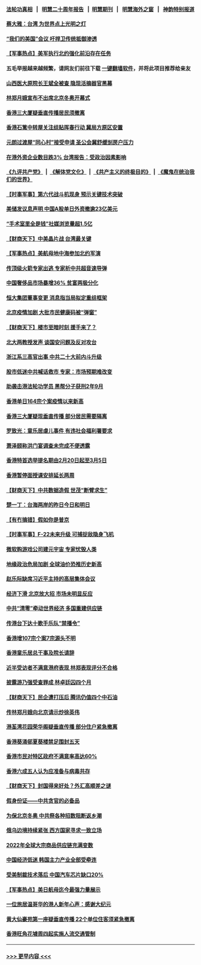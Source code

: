 #### [法轮功真相](https://github.com/gfw-breaker/truth/blob/master/README.md?t=0) &nbsp;&nbsp;|&nbsp;&nbsp; [明慧二十周年报告](https://github.com/gfw-breaker/mh-reports/blob/master/README.md?t=0) &nbsp;&nbsp;|&nbsp;&nbsp;[明慧期刊](https://github.com/gfw-breaker/mh-qikan) &nbsp;&nbsp;|&nbsp;&nbsp; [明慧海外之窗](https://github.com/gfw-breaker/mh-news/blob/master/README.md?t=0) &nbsp;&nbsp;|&nbsp;&nbsp; [神韵特别报道](https://github.com/gfw-breaker/mh-news/blob/master/shenyun.md?t=0)
#### [蔡大雅：台湾 为世界点上光明之灯](../pages/nsc415/n13531530.md?t=02030150) 
#### [“我们的美国”会议 吁捍卫传统抵御渗透](../pages/nsc415/n13547172.md?t=02030150) 
#### [【军事热点】美军执行北约强化前沿存在任务](../pages/nsc415/n13546553.md?t=02030150) 
#### 五毛举报越来越频繁，请网友们前往下载 [一键翻墙软件](https://github.com/gfw-breaker/ssr-accounts)，并将此项目推荐给亲友
#### [山西医大原院长王斌全被查 隐现活摘器官黑幕](../pages/nsc415/n13546509.md?t=02030150) 
#### [林郑月娥宣布不出席北京冬奥开幕式](../pages/nsc415/n13546083.md?t=02030150) 
#### [香港三大厦疑垂直传播居民须撤离](../pages/nsc415/n13544546.md?t=02030150) 
#### [香港石篱中转屋关注组贴挥春行动 冀局方原区安置](../pages/nsc415/n13544505.md?t=02030150) 
#### [元朗过渡屋“同心村”接受申请 圣公会冀舒缓㓥房户压力](../pages/nsc415/n13544082.md?t=02030150) 
#### [在港外资企业数目跌3% 台湾报告：受政治因素影响](../pages/nsc415/n13543943.md?t=02030150) 
#### [《九评共产党》](https://github.com/begood0513/9ping.md/blob/master/README.md) &nbsp;|&nbsp; [《解体党文化》](../../../../jtdwh.md/blob/master/README.md)  &nbsp;|&nbsp; [《共产主义的终极目的》](../../../../gczydzjmd.md/blob/master/README.md) &nbsp;|&nbsp; [《魔鬼在统治我们的世界》](../../../../mgztzwmdsj.md/blob/master/README.md) 
#### [【时事军事】第六代战斗机现身 预示关键技术突破](../pages/nsc415/n13537181.md?t=02030150) 
#### [美储发议息声明 中国A股单日外资撤逾23亿美元](../pages/nsc415/n13541571.md?t=02030150) 
#### [“手术室里全是钱”社媒浏览量超1.5亿](../pages/nsc415/n13540800.md?t=02030150) 
#### [【财商天下】中美晶片战 台湾最关键](../pages/nsc415/n13540307.md?t=02030150) 
#### [【军事热点】美航母地中海参加北约军演](../pages/nsc415/n13537197.md?t=02030150) 
#### [传顶级火箭专家出逃 专家析中共超音速导弹](../pages/nsc415/n13538690.md?t=02030150) 
#### [中国奢侈品市场暴增36% 贫富两极分化](../pages/nsc415/n13538567.md?t=02030150) 
#### [恒大集团董事变更 消息指当局拟定重组框架](../pages/nsc415/n13538445.md?t=02030150) 
#### [北京疫情加剧 大批市民健康码被“弹窗”](../pages/nsc415/n13538304.md?t=02030150) 
#### [【财商天下】楼市至暗时刻 援手来了？](../pages/nsc415/n13537047.md?t=02030150) 
#### [北大两教授发声 谈国安问题及反对攻台](../pages/nsc415/n13535413.md?t=02030150) 
#### [浙江系三高官出事 中共二十大前内斗升级](../pages/nsc415/n13535153.md?t=02030150) 
#### [股市低迷中共喊话救市 专家：市场预期难改变](../pages/nsc415/n13535308.md?t=02030150) 
#### [助袭击港法轮功学员 黑帮分子获刑2年9月](../pages/nsc415/n13534971.md?t=02030150) 
#### [香港单日164宗个案疫情以来新高](../pages/nsc415/n13534965.md?t=02030150) 
#### [香港三大厦疑现垂直传播 部分居民需要隔离](../pages/nsc415/n13534947.md?t=02030150) 
#### [罗致光：童乐居虐儿事件 有违社会福利署要求](../pages/nsc415/n13534934.md?t=02030150) 
#### [萧泽颐称洪门宴调查未完成不便透露](../pages/nsc415/n13534930.md?t=02030150) 
#### [香港特首选举提名期由2月20日起至3月5日](../pages/nsc415/n13534926.md?t=02030150) 
#### [香港暂停面授课安排延长两周](../pages/nsc415/n13534902.md?t=02030150) 
#### [【财商天下】中共数据造假 世茂“断臂求生”](../pages/nsc415/n13534475.md?t=02030150) 
#### [楚一丁：台海两岸的昨日今日和明日](../pages/nsc415/n13531468.md?t=02030150) 
#### [【有冇搞错】假如你是普京](../pages/nsc415/n13532025.md?t=02030150) 
#### [【时事军事】F-22未来升级 可捕捉敌隐身飞机](../pages/nsc415/n13531675.md?t=02030150) 
#### [微软购游戏公司建元宇宙 专家忧毁人类](../pages/nsc415/n13532981.md?t=02030150) 
#### [地缘政治危局加剧 全球油价恐推历史新高](../pages/nsc415/n13528819.md?t=02030150) 
#### [赵乐际缺席习近平主持的高层集体会议](../pages/nsc415/n13532900.md?t=02030150) 
#### [经济下滑 北京放大招 市场未明显反应](../pages/nsc415/n13532848.md?t=02030150) 
#### [中共“清零”牵动世界经济 多国重建供应链](../pages/nsc415/n13532707.md?t=02030150) 
#### [传港台下达十歌手乐队“禁播令”](../pages/nsc415/n13532197.md?t=02030150) 
#### [香港增107宗个案7宗源头不明](../pages/nsc415/n13532166.md?t=02030150) 
#### [香港童乐居总干事及院长请辞](../pages/nsc415/n13532116.md?t=02030150) 
#### [近半受访者不满意港府表现 林郑表现评分不合格](../pages/nsc415/n13532146.md?t=02030150) 
#### [披露游乃强受查罪成 林卓廷囚四个月](../pages/nsc415/n13532122.md?t=02030150) 
#### [【财商天下】民企遭打压后 腾讯仍值四个中石油](../pages/nsc415/n13531603.md?t=02030150) 
#### [传林郑月娥向北京请示炒徐英伟](../pages/nsc415/n13529642.md?t=02030150) 
#### [港荃湾花园荣华阁疑垂直传播 部分住户紧急撤离](../pages/nsc415/n13529533.md?t=02030150) 
#### [香港葵涌邨夏葵楼禁足围封五天](../pages/nsc415/n13529509.md?t=02030150) 
#### [香港市民对特区政府不满意率高达60%](../pages/nsc415/n13529493.md?t=02030150) 
#### [香港六成五人认为应准备与病毒共存](../pages/nsc415/n13529453.md?t=02030150) 
#### [【财商天下】封国得来好处？外汇高顺差之谜](../pages/nsc415/n13529285.md?t=02030150) 
#### [假身份证——中共贪官的必备品](../pages/nsc415/n13529147.md?t=02030150) 
#### [为保北京冬奥 中共祭各种招数阻断返乡潮](../pages/nsc415/n13529090.md?t=02030150) 
#### [俄乌边境持续紧张 西方国家寻求一致立场](../pages/nsc415/n13529062.md?t=02030150) 
#### [2022年全球大宗商品供应链充满变数](../pages/nsc415/n13529010.md?t=02030150) 
#### [中国经济低迷 韩国主力产业全部受牵连](../pages/nsc415/n13528933.md?t=02030150) 
#### [受美制裁技术落后 中国汽车芯片缺口20%](../pages/nsc415/n13528885.md?t=02030150) 
#### [【军事热点】美日航母迄今最强力量展示](../pages/nsc415/n13527785.md?t=02030150) 
#### [一位旅居温哥华的港人新年心声：感谢大纪元](../pages/nsc415/n13527299.md?t=02030150) 
#### [黄大仙豪苑第一座疑垂直传播 22个单位住客须紧急撤离](../pages/nsc415/n13527257.md?t=02030150) 
#### [香港旺角花墟周四起实施人流交通管制](../pages/nsc415/n13527233.md?t=02030150) 

----
#### [ >>> 更早内容 <<< ](../indexes/nsc415-earlier.md)
